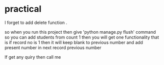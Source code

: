 # practical
I forget to add delete function .

so when you run this project then give 'python manage.py flush' command so you can add students from count 1 then you will get one functionality that is 
if record no is 1 then it will keep blank to previous number and add present number in next record previous number

If get any quiry then call me
